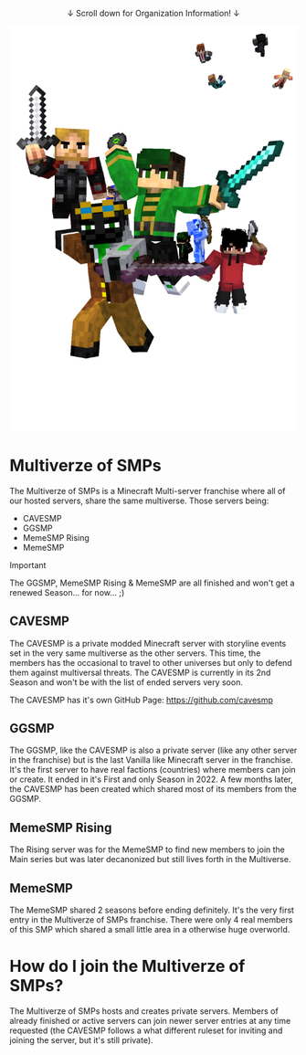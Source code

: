 <p align="center">
  &darr; Scroll down for Organization Information! &darr;
</p>

![Guardians of the Multiverze](https://github.com/Multiverze-of-SMPs/.github/blob/main/profile/guardians-of-the-multiverze.png)

# Multiverze of SMPs
The Multiverze of SMPs is a Minecraft Multi-server franchise where all of our hosted servers, share the same multiverse.
Those servers being:
- CAVESMP
- GGSMP
- MemeSMP Rising
- MemeSMP
> [!IMPORTANT]
> The GGSMP, MemeSMP Rising & MemeSMP are all finished and won't get a renewed Season... for now... ;)

## CAVESMP
The CAVESMP is a private modded Minecraft server with storyline events set in the very same multiverse as the other servers.
This time, the members has the occasional to travel to other universes but only to defend them against multiversal threats.
The CAVESMP is currently in its 2nd Season and won't be with the list of ended servers very soon.

The CAVESMP has it's own GitHub Page:
https://github.com/cavesmp

## GGSMP
The GGSMP, like the CAVESMP is also a private server (like any other server in the franchise) but is the last Vanilla like Minecraft server in the franchise.
It's the first server to have real factions (countries) where members can join or create.
It ended in it's First and only Season in 2022. A few months later, the CAVESMP has been created which shared most of its members from the GGSMP.

## MemeSMP Rising
The Rising server was for the MemeSMP to find new members to join the Main series but was later decanonized but still lives forth in the Multiverse.

## MemeSMP
The MemeSMP shared 2 seasons before ending definitely. It's the very first entry in the Multiverze of SMPs franchise.
There were only 4 real members of this SMP which shared a small little area in a otherwise huge overworld.

# How do I join the Multiverze of SMPs?
The Multiverze of SMPs hosts and creates private servers. Members of already finished or active servers can join newer server entries at any time requested (the CAVESMP follows a what different ruleset for inviting and joining the server, but it's still private).
